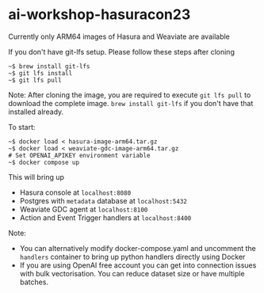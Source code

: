 # ai-workshop-hasuracon23

Currently only ARM64 images of Hasura and Weaviate are available

If you don't have git-lfs setup. Please follow these steps after cloning
```console
~$ brew install git-lfs
~$ git lfs install
~$ git lfs pull
```
Note: After cloning the image, you are required to execute `git lfs pull` to download the complete image. `brew install git-lfs` if you don't have that installed already.

To start:

```console
~$ docker load < hasura-image-arm64.tar.gz
~$ docker load < weaviate-gdc-image-arm64.tar.gz
# Set OPENAI_APIKEY environment variable
~$ docker compose up
```

This will bring up
- Hasura console at `localhost:8080`
- Postgres with `metadata` database at `localhost:5432`
- Weaviate GDC agent at `localhost:8100`
- Action and Event Trigger handlers at `localhost:8400`

Note: 
- You can alternatively modify docker-compose.yaml and uncomment the `handlers` container to bring up python handlers directly using Docker
- If you are using OpenAI free account you can get into connection issues with bulk vectorisation. You can reduce dataset size or have multiple batches.
